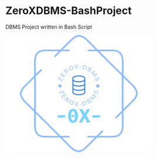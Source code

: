 # ZeroXDBMS-BashProject
DBMS Project written in Bash Script
<!-- ![](Images/logo-no-background.svg) -->
<img src="Images/logo-no-background.svg" width=400 >
